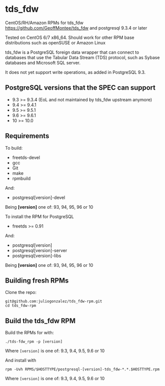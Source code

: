 tds_fdw
=======

CentOS/RH/Amazon RPMs for tds_fdw  <https://github.com/GeoffMontee/tds_fdw> and postgresql 9.3.4 or later

Tested on CentOS 6/7 x86_64. Should work for other RPM base distributions such as openSUSE or Amazon Linux

tds_fdw is a PostgreSQL foreign data wrapper that can connect to databases that use the Tabular Data Stream (TDS) protocol, such as Sybase databases and Microsoft SQL server.

It does not yet support write operations, as added in PostgreSQL 9.3.

PostgreSQL versions that the SPEC can support
---------------------------------------------
* 9.3 >= 9.3.4 (EoL and not maintained by tds_fdw upstream anymore)
* 9.4 >= 9.4.1
* 9.5 >= 9.5.1
* 9.6 >= 9.6.1
* 10 >= 10.0

Requirements
------------

To build: 

* freetds-devel
* gcc
* Git
* make
* rpmbuild

And:

* postgresql[version]-devel

Being **[version]** one of: 93, 94, 95, 96 or 10

To install the RPM for PostgreSQL

* freetds >= 0.91

And:
* postgresql[version]
* postgresql[version]-server
* postgresql[version]-libs

Being **[version]** one of: 93, 94, 95, 96 or 10

Building fresh RPMs
-------------------

Clone the repo: 

    git@github.com:juliogonzalez/tds_fdw-rpm.git
    cd tds_fdw-rpm


Build the tds_fdw RPM
---------------------

Build the RPMs for with:

    ./tds-fdw_rpm -p [version]

Where `[version]` is one of: 9.3, 9.4, 9.5, 9.6 or 10

And install with

    rpm -Uvh RPMS/$HOSTTYPE/postgresql-[version]-tds_fdw-*.*.$HOSTTYPE.rpm

Where `[version]` is one of: 9.3, 9.4, 9.5, 9.6 or 10

